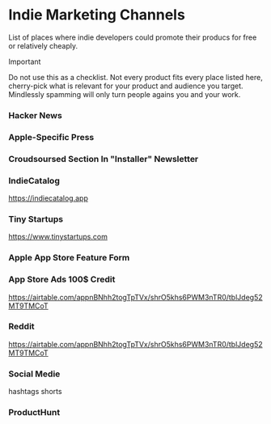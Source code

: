# Indie Marketing Channels
List of places where indie developers could promote their producs for free or relatively cheaply.

> [!IMPORTANT]
> Do not use this as a checklist. Not every product fits every place listed here, cherry-pick what is relevant for your product and audience you target. Mindlessly spamming will only turn people agains you and your work.

### Hacker News

### Apple-Specific Press

### Croudsoursed Section In "Installer" Newsletter

### IndieCatalog
https://indiecatalog.app

### Tiny Startups
https://www.tinystartups.com

### Apple App Store Feature Form

### App Store Ads 100$ Credit
https://airtable.com/appnBNhh2togTpTVx/shrO5khs6PWM3nTR0/tblJdeg52MT9TMCoT

### Reddit
https://airtable.com/appnBNhh2togTpTVx/shrO5khs6PWM3nTR0/tblJdeg52MT9TMCoT

### Social Medie
hashtags
shorts

### ProductHunt
